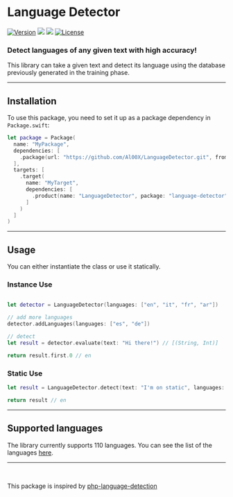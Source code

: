 # Language Detector

[![Version](https://img.shields.io/github/v/release/Al00X/LanguageDetector)](https://swift.org) [![](https://img.shields.io/endpoint?url=https%3A%2F%2Fswiftpackageindex.com%2Fapi%2Fpackages%2FAl00X%2FLanguageDetector%2Fbadge%3Ftype%3Dswift-versions)](https://swiftpackageindex.com/google/generative-ai-swift) [![](https://img.shields.io/endpoint?url=https%3A%2F%2Fswiftpackageindex.com%2Fapi%2Fpackages%2FAl00X%2FLanguageDetector%2Fbadge%3Ftype%3Dplatforms)](xxxx) [![License](https://img.shields.io/packagist/l/patrickschur/language-detection.svg?style=flat-square)](https://opensource.org/licenses/MIT)
### Detect languages of any given text with high accuracy! 

This library can take a given text and detect its language using the database previously generated in the training phase.

---
## Installation

To use this package, you need to set it up as a package dependency in `Package.swift`:

```swift
let package = Package(
  name: "MyPackage",
  dependencies: [
    .package(url: "https://github.com/Al00X/LanguageDetector.git", from: "2.0.0")
  ],
  targets: [
    .target(
      name: "MyTarget",
      dependencies: [
        .product(name: "LanguageDetector", package: "language-detector")
      ]
    )
  ]
)
```

---
## Usage

You can either instantiate the class or use it statically.

### Instance Use
```swift

let detector = LanguageDetector(languages: ["en", "it", "fr", "ar"])

// add more languages
detector.addLanguages(languages: ["es", "de"])

// detect
let result = detector.evaluate(text: "Hi there!") // [(String, Int)]

return result.first.0 // en

```

### Static Use
```swift
let result = LanguageDetector.detect(text: "I'm on static", languages: ["en", "fr", "es"]) // String

return result // en

```

---
## Supported languages
The library currently supports 110 languages. You can see the list of the languages [here](Sources/LanguageDetector/Resources/subsets).

---

<br>

This package is inspired by [php-language-detection](https://github.com/patrickschur/language-detection)

<br>
